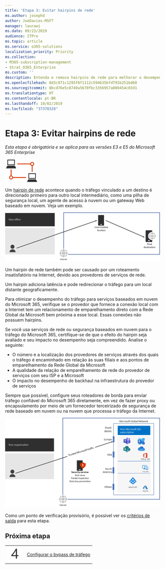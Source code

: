 ```yaml
---
title: 'Etapa 3: Evitar hairpins de rede'
ms.author: josephd
author: JoeDavies-MSFT
manager: laurawi
ms.date: 09/23/2019
audience: ITPro
ms.topic: article
ms.service: o365-solutions
localization_priority: Priority
ms.collection:
- M365-subscription-management
- Strat_O365_Enterprise
ms.custom: ''
description: Entenda e remova hairpins de rede para melhorar o desempenho.
ms.openlocfilehash: 8d3c971c1295f8f1112c594635bfd791b251bd68
ms.sourcegitcommit: 8bcd76e5c8749a5670fbc3356957a089454c03d1
ms.translationtype: HT
ms.contentlocale: pt-BR
ms.lasthandoff: 10/02/2019
ms.locfileid: "37370328"
---
```

# <a name="step-3-avoid-network-hairpins"></a>Etapa 3: Evitar hairpins de rede

*Esta etapa é obrigatória e se aplica para as versões E3 e E5 do Microsoft 365 Enterprise*

![Fase 1 – Rede](./media/deploy-foundation-infrastructure/networking_icon-small.png)

Um [hairpin de rede](https://docs.microsoft.com/office365/enterprise/office-365-network-connectivity-principles#BKMK_P3) acontece quando o tráfego vinculado a um destino é direcionado primeiro para outro local intermediário, como uma pilha de segurança local, um agente de acesso à nuvem ou um gateway Web baseado em nuvem. Veja um exemplo.

![Exemplo de um hairpin de rede](./media/networking-avoid-network-hairpins/network-hairpin-example.png)

Um hairpin de rede também pode ser causado por um roteamento insatisfatório na Internet, devido aos provedores de serviços de rede. 

Um hairpin adiciona latência e pode redirecionar o tráfego para um local distante geograficamente.

Para otimizar o desempenho do tráfego para serviços baseados em nuvem do Microsoft 365, verifique se o provedor que fornece a conexão local com a Internet tem um relacionamento de emparelhamento direto com a Rede Global da Microsoft bem próxima a esse local. Essas conexões não possuem hairpins.

Se você usa serviços de rede ou segurança baseados em nuvem para o tráfego do Microsoft 365, certifique-se de que o efeito do hairpin seja avaliado e seu impacto no desempenho seja compreendido. Analise o seguinte:

- O número e a localização dos provedores de serviços através dos quais o tráfego é encaminhado em relação às suas filiais e aos pontos de emparelhamento da Rede Global da Microsoft 
- A qualidade da relação de emparelhamento de rede do provedor de serviços com seu ISP e a Microsoft 
- O impacto no desempenho de backhaul na infraestrutura do provedor de serviços

Sempre que possível, configure seus roteadores de borda para enviar tráfego confiável do Microsoft 365 diretamente, em vez de fazer proxy ou encapsulamento por meio de um fornecedor terceirizado de segurança de rede baseado em nuvem ou na nuvem que processa o tráfego da Internet. 

![Exemplo de um hairpin de rede sendo ignorado](./media/networking-avoid-network-hairpins/bypassing-network-hairpin.png)

Como um ponto de verificação provisório, é possível ver os [critérios de saída](networking-exit-criteria.md#crit-networking-step3) para esta etapa.

## <a name="next-step"></a>Próxima etapa

|||
|:-------|:-----|
|![Etapa 4](./media/stepnumbers/Step4.png)|[Configurar o bypass de tráfego](networking-configure-proxies-firewalls.md)|
